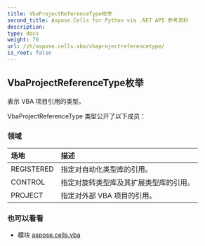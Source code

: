 ```yaml
---
title: VbaProjectReferenceType枚举
second_title: Aspose.Cells for Python via .NET API 参考资料
description:
type: docs
weight: 70
url: /zh/aspose.cells.vba/vbaprojectreferencetype/
is_root: false
---
```

## VbaProjectReferenceType枚举
表示 VBA 项目引用的类型。



VbaProjectReferenceType 类型公开了以下成员：

### 领域
|场地|描述|
| :- | :- |
| REGISTERED |指定对自动化类型库的引用。|
| CONTROL |指定对旋转类型库及其扩展类型库的引用。|
| PROJECT |指定对外部 VBA 项目的引用。|



### 也可以看看
* 模块 [aspose.cells.vba](..)
